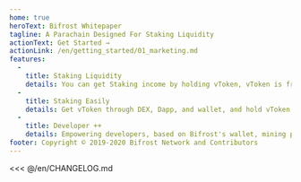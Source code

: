 ```yaml
---
home: true
heroText: Bifrost Whitepaper
tagline: A Parachain Designed For Staking Liquidity
actionText: Get Started →
actionLink: /en/getting_started/01_marketing.md
features:
  - 
    title: Staking Liquidity
    details: You can get Staking income by holding vToken, vToken is freely traded, used, and can be sold back to the original chain assets at any time without waiting for the unstaking time.
  - 
    title: Staking Easily
    details: Get vToken through DEX, Dapp, and wallet, and hold vToken to participate in the original chain staking while retaining governance on the chain.
  - 
    title: Developer ++
    details: Empowering developers, based on Bifrost's wallet, mining pool, Dapp, DeFi and other ecosystems will get staking gain from the chain layer. eg. when vToken is borrowed as collateral, its staking income can offset part of the interest and realize low-interest loans.
footer: Copyright © 2019-2020 Bifrost Network and Contributors
---
```


<<< @/en/CHANGELOG.md